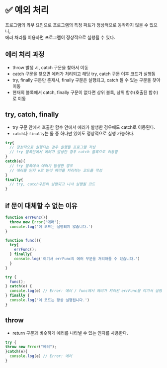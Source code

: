# ✅ 예외 처리
프로그램의 외부 요인으로 프로그램의 특정 파트가 정상적으로 동작하지 않을 수 있으나,  
에러 처리를 이용하면 프로그램이 정상적으로 실행될 수 있다.

## 에러 처리 과정
* throw 발생 시, catch 구문을 찾아서 이동
* catch 구문을 찾으면 에러가 처리되고 해당 try, catch 구문 이후 코드가 실행됨
* try, finally 구문만 존재시, finally 구문은 실행되고, catch 될 수 있는 구문을 찾아 이동
* 현재의 블록에서 catch, finally 구문이 없다면 상위 블록, 상위 함수(호출된 함수)로 이동

## try, catch, finally
* try 구문 안에서 호출한 함수 안에서 에러가 발생한 경우에도 catch로 이동된다.
* `catch`나 `finally`는 둘 중 하나만 있어도 정상적으로 실행 가능하다.
```js
try{
  // 정상적으로 실행되는 경우 실행될 프로그램 작성
  // try 블록안에서 에러가 발생한 경우 catch 블록으로 이동함
}
catch(e){
  // try 블록에서 에러가 발생한 경우
  // 에러를 인자 e로 받아 에러를 처리하는 코드를 작성
}
finally{
  // try, catch구문이 실행되고 나서 실행될 코드
}
```
## if 문이 대체할 수 없는 이유
```js
function errFunc(){
  throw new Error("에러");
  console.log('이 코드는 실행되지 않습니다.')
}

function func(){
  try{
    errFunc(); 
  } finally{
    console.log('여기서 errFunc의 에러 부분을 처리해줄 수 있습니다.')
  }
}

try {
  func();
} catch(e) {
  console.log(e) // Error: 에러 / func에서 에러가 처리된 errFunc을 여기서 실행시켜줄 수 있습니다.
} finally {
  console.log('이 코드는 항상 실행됩니다.')
}
```

## throw
* return 구문과 비슷하게 에러를 나타낼 수 있는 인자를 사용한다.
```js
try {
throw new Error("에러");
}catch(e){
  console.log(e) // Error: 에러
}
```

